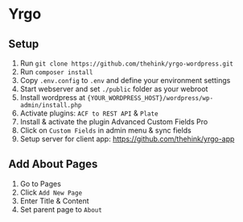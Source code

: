 # Yrgo

## Setup

1. Run `git clone https://github.com/thehink/yrgo-wordpress.git`
1. Run `composer install`
1. Copy `.env.config` to `.env` and define your environment settings
1. Start webserver and set `./public` folder as your webroot
1. Install wordpress at `{YOUR_WORDPRESS_HOST}/wordpress/wp-admin/install.php`
1. Activate plugins: `ACF to REST API` & `Plate`
1. Install & activate the plugin Advanced Custom Fields Pro
1. Click on `Custom Fields` in admin menu & sync fields
1. Setup server for client app: https://github.com/thehink/yrgo-app

## Add About Pages
1. Go to Pages
1. Click `Add New Page`
1. Enter Title & Content
1. Set parent page to `About`
